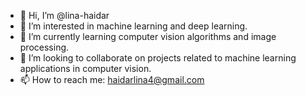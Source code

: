 - 👋 Hi, I’m @lina-haidar
- 👀 I’m interested in machine learning and deep learning. 
- 🌱 I’m currently learning computer vision algorithms and image processing.
- 💞️ I’m looking to collaborate on projects related to machine learning applications in computer vision.
- 📫 How to reach me: haidarlina4@gmail.com

<!---
lina-haidar/lina-haidar is a ✨ special ✨ repository because its `README.md` (this file) appears on your GitHub profile.
You can click the Preview link to take a look at your changes.
--->
